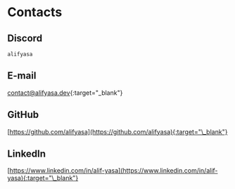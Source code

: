 # Contacts

## Discord

```
alifyasa
```

## E-mail

[contact@alifyasa.dev](mailto:contact@alifyasa.dev){:target="\_blank"}

## GitHub

[https://github.com/alifyasa](https://github.com/alifyasa){:target="\_blank"}

## LinkedIn

[https://www.linkedin.com/in/alif-yasa](https://www.linkedin.com/in/alif-yasa){:target="\_blank"}
